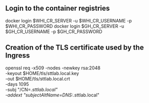 ## Login to the container registries

docker login $WHI_CR_SERVER -u $WHI_CR_USERNAME -p $WHI_CR_PASSWORD
docker login $GH_CR_SERVER -u $GH_CR_USERNAME -p $GH_CR_PASSWORD

## Creation of the TLS certificate used by the Ingress

openssl req -x509 -nodes -newkey rsa:2048 \
  -keyout $HOME/tls/sttlab.local.key \
  -out $HOME/tls/sttlab.local.crt \
  -days 1095 \
  -subj "/CN=*.sttlab.local" \
  -addext "subjectAltName=DNS:*.sttlab.local"
